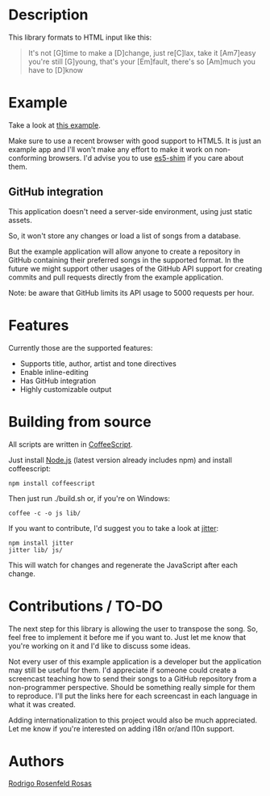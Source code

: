Description
===========

This library formats to HTML input like this:

> It's not [G]time to make a [D]change, just re[C]lax, take it [Am7]easy
> you're still [G]young, that's your [Em]fault,
> there's so [Am]much you have to [D]know

Example
=======

Take a look at [this example](http://rosenfeld.github.com/chords-processor).

Make sure to use a recent browser with good support to HTML5. It is just an
example app and I'll won't make any effort to make it work on non-conforming
browsers. I'd advise you to use [es5-shim](https://github.com/kriskowal/es5-shim)
if you care about them.

GitHub integration
------------------

This application doesn't need a server-side environment, using just static assets.

So, it won't store any changes or load a list of songs from a database.

But the example application will allow anyone to create a repository in GitHub containing
their preferred songs in the supported format. In the future we might support other
usages of the GitHub API support for creating commits and pull requests directly from the
example application.

Note: be aware that GitHub limits its API usage to 5000 requests per hour.

Features
========

Currently those are the supported features:

- Supports title, author, artist and tone directives
- Enable inline-editing
- Has GitHub integration
- Highly customizable output

Building from source
====================

All scripts are written in [CoffeeScript](http://coffeescript.org/).

Just install [Node.js](http://nodejs.org/) (latest version already includes npm)
and install coffeescript:

    npm install coffeescript

Then just run ./build.sh or, if you're on Windows:

    coffee -c -o js lib/

If you want to contribute, I'd suggest you to take a look at [jitter](https://github.com/TrevorBurnham/Jitter):

    npm install jitter
    jitter lib/ js/

This will watch for changes and regenerate the JavaScript after each change.

Contributions / TO-DO
====================

The next step for this library is allowing the user to transpose the song. So,
feel free to implement it before me if you want to. Just let me know that you're
working on it and I'd like to discuss some ideas.

Not every user of this example application is a developer but the application may still be
useful for them. I'd appreciate if someone could create a screencast teaching how to send
their songs to a GitHub repository from a non-programmer perspective. Should be something
really simple for them to reproduce. I'll put the links here for each screencast in each
language in what it was created.

Adding internationalization to this project would also be much appreciated. Let me
know if you're interested on adding i18n or/and l10n support.

Authors
=======

[Rodrigo Rosenfeld Rosas](http://rosenfeld.heroku.com/en/)
